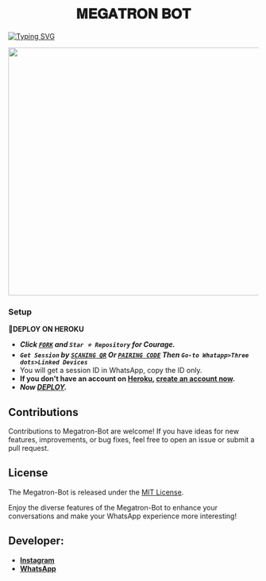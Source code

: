  <h1 align="center"> 𝐌𝐄𝐆𝐀𝐓𝐑𝐎𝐍 𝐁𝐎𝐓  </h1>
<a href="https://git.io/typing-svg"><img src="https://readme-typing-svg.demolab.com?font=Black+Ops+One&size=50&pause=1000&color=1BAFBAFF&center=true&width=1150&height=100&lines=MEGATRON-BOT;MULTI+DEVICE+WHATSAPP+BOT;CREATED+BY+DAMON+KIMMY; RELEASED+BY+MOGIRE.2024" alt="Typing SVG" /></a>
  </p>



<img src="https://telegra.ph/file/46222c95d86c2c835223b.jpg" width="650" height="500"/>



### Setup

**📌DEPLOY ON HEROKU**
   - ***Click [`FORK`](https://github.com/Madmkisii/Megatron-Bot/fork) and `Star ⭐ Repository` for Courage.***
   - ***`Get Session` by [`SCANING QR`](https://flash-md-qr.onrender.com) Or [`PAIRING CODE`](https://dreaded-pair.onrender.com) Then `Go-to Whatapp>Three dots>Linked Devices`***
   - You will get a session ID in WhatsApp, copy the ID only.
   - **If you don't have an account on [Heroku](https://signup.heroku.com/), [create an account now](https://signup.heroku.com/).**
   - ***Now [DEPLOY](https://dashboard.heroku.com/new?template=https://github.com/Madmkisii/Megatron-Bot).***


## Contributions

Contributions to Megatron-Bot are welcome! If you have ideas for new features, improvements, or bug fixes, feel free to open an issue or submit a pull request.

## License

The Megatron-Bot is released under the [MIT License](https://opensource.org/licenses/MIT).

Enjoy the diverse features of the Megatron-Bot to enhance your conversations and make your WhatsApp experience more interesting!

## Developer:

- [**Instagram**](https://instagram.com/Kimmy31)
- [**WhatsApp**](https://wa.me/254790593618)

